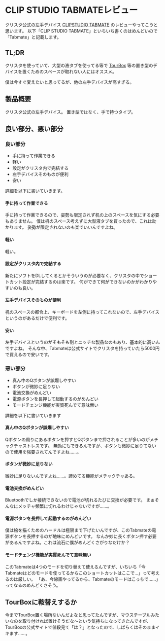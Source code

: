# CLIP STUDIO TABMATEレビュー
クリスタ公式の左手デバイス [CLIPSTUDIO TABMATE](https://www.clipstudio.net/promotion/tabmate) のレビューやってこうと思います。
以下「CLIP STUDIO TABMATE」といちいち書くのはめんどいので「Tabmate」と記載します。
## TL;DR
クリスタを使っていて、大型の液タブを使ってる等で [TourBox](https://www.tourboxtech.com/jp/) 等の置き型のデバイスを置くためのスペースが取れない人にはオススメ。

僕は今すぐ変えたいと思ってるが、他の左手デバイスが高すぎる。
## 製品概要
クリスタ公式の左手デバイス。
置き型ではなく、手で持つタイプ。
## 良い部分、悪い部分
### 良い部分
- 手に持って作業できる
- 軽い
- 設定がクリスタ内で完結する
- 左手デバイスそのものが便利
- 安い

詳細を以下に書いていきます。
#### 手に持って作業できる
手に持って作業できるので、姿勢も限定されず机の上のスペースを気にする必要もありません。
僕は机のスペース考えずに大型液タブを買ったので、これは助かります。
姿勢が限定されないのも楽でいいんですよね。
#### 軽い
軽い。
#### 設定がクリスタ内で完結する
新たにソフトをDLしてくるとかそういうのが必要なく、クリスタの中でショートカット設定が完結するのは楽です。
何ができて何ができないのかがわかりやすいのも良い。
#### 左手デバイスそのものが便利
机のスペースの都合上、キーボードを左側に持ってこれないので、左手デバイスというのがあるだけで便利です。
#### 安い
左手デバイスというのがそもそも割とニッチな製品なのもあり、基本的に高いんですよね。
そんな中、Tabmateは公式サイトでクリスタを持っていたら5000円で買えるので安いです。
### 悪い部分
- 真ん中のQボタンが誤爆しやすい
- ボタンが微妙に足りない
- 電池交換がめんどい
- 電源ボタンを長押して起動するのがめんどい
- モードチェンジ機能が実質死んでて意味無い

詳細を以下に書いていきます
#### 真ん中のQボタンが誤爆しやすい
Qボタンの周りにあるボタンを押すとQボタンまで押されることが多いのがメチャクチャストレスです。
無効にもできるんですが、ボタンも微妙に足りてないので使用を強要されてんですよね……。
#### ボタンが微妙に足りない
微妙に足りないんですよね……。諦めてる機能がメチャクチャある。
#### 電池交換がめんどい
Bluetoothでしか接続できないので電池が切れるたびに交換が必要です。
まぁそんなにメッチャ頻繁に切れるわけじゃないですが……。
#### 電源ボタンを長押して起動するのがめんどい
僕は絵を描くためのハードルは極限まで下げたいんですが、このTabmateの電源ボタンを長押するのが地味にめんどいです。
なんか妙に長くボタン押す必要があるんですよね。これは流石に僕がめんどくさがりなだけか？
#### モードチェンジ機能が実質死んでて意味無い
このTabmateは4つのモードを切り替えて使えるんですが、いちいち「今Tabmateはどのモードを使ってるからこのショートカットはここで…」って考えるのは厳しい。
「あ、今線画やってるから、Tabmateのモードはこっちで……」ってなるのめんどくさそう。
## TourBoxに鞍替えするか
今までTourBox置く場所ないんだよなと思ってたんですが、マウステーブルみたいなのを取り付ければ置けそうだな～という気持ちになってきたんですが、TourBoxの公式サイトで値段見て「は？」となったので、しばらくはそのままイキます……。
